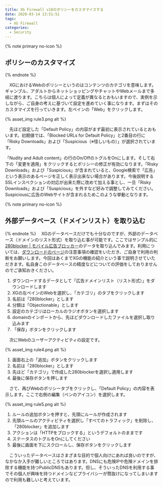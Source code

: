 ```yaml
---
title: XG Firewall v18のポリシーをカスタマイズする
date: 2020-03-14 13:51:51
tags:
  - XG Firewall
categories:
  - Security
---
```


{% note primary no-icon %}

## ポリシーのカスタマイズ

{% endnote %}

　XGにおけるWebのポリシーというのはコンテンツのカテゴリを意味します。ギャンブル、アダルトからネットショッピングやチャットやWebメールまで多岐に渡ります。こちらは個人によって定義が異なるとおもいますので、実例を示しながら、ご自身の考えに基づいて設定を進めていく事になります。まずはそのカスタマイズを行っていきます。左ペインの「Web」をクリックします。
<!-- more -->

{% asset_img rule3.png alt %}

　先ほど設定した「Default Policy」の内容がまず最初に表示されているとおもいます。初期値では、「Blocked URLs for Default Policy」と2番目の行に「Risky Downloads」および「Suspicious（※怪しいもの）」が選択されています。

「Nudity and Adult content」の行のOn/OffのトグルをOnにします。そして右下の「変更を適用」をクリックするとポリシーの修正が有効になります。「Risky Downloads」および「Suspicious」が含まれていると、Google検索で「広告」という表示のあるページを正しく表示出来ない場合があります。今後説明するSSLインスペクションの対応が出来た際に改めて加える事とし、一旦「Risky Downloads」および「Suspicious」を外すなど好みで調整してみてください。Suspiciousに広告のWebサイトが含まれるためこのような挙動となります。

{% note primary no-icon %}

## 外部データベース（ドメインリスト）を取り込む

{% endnote %}
　XGのデータベースだけでも十分なのですが、外部のデータベース（ドメインのリスト形式）を取り込む事が可能です。ここではサンプル的に[280blocker | モバイル広告ブロッカー](https://280blocker.net/)のデータを取り込んでみます。利用については、[ダウンロードのページ](https://280blocker.net/download/)の注意事項の確認をいただき、ご自身で利用の判断をお願いします。今回はあくまでXGの機能の紹介という事で説明させていただきます。私自身このデータベースの精度などについての評価をしておりませんのでご承知おきください。

1. ダウンロードするデータとして「広告ドメインリスト（リスト形式）」をダウンロードします
2. XGの左ペインのWebを選択し、「カテゴリ」のタブをクリックします
3. 名前は「280blocker」とします
4. 分類は「Objectionable」とします
5. 設定のカテゴリはローカルのラジオボタンを選択します
6. domainのインポートから、先ほどダウンロードしたファイルを選択し取り込みます
7. 「保存」ボタンをクリックします

　次にWebのユーザーアクティビティの設定です。

{% asset_img rule4.png alt %}

1. 画面右上の「追加」ボタンをクリックします
2. 名前は「280blocker」とします
3. 先ほど「カテゴリ」で作成した280blockerを選択し適用します
4. 最後に保存ボタンを押します

　さて、再びWebのポリシータブをクリックし、「Default Policy」の内容を表示します。ここで右側の編集（ペンのアイコン）を選択します。

{% asset_img rule5.png alt %}

1. ルールの追加ボタンを押すと、先頭にルールが作成されます
2. 先頭ルールのアクティビティを選択し「すべてのトラフィック」を削除し、「280blocker」を追加します
3. アクションは「HTTPをブロックする」というデフォルトのままです
4. ステータスのトグルをOnにしてください
5. 最後に画面を下にスクロールし、保存ボタンをクリックします

　こういったデータベースはさまざまな目的で個人向けにあれば良いのですが、なかなか入手が難しいところではあります。DNSにも危険IPや危険ドメインを排除する機能を持つPublicDNSもあります。但し、そういったDNSを利用する事でその個人が興味を持つドメインなどプライバシーが筒抜けになってしまいますので利用も難しいと考えています。
